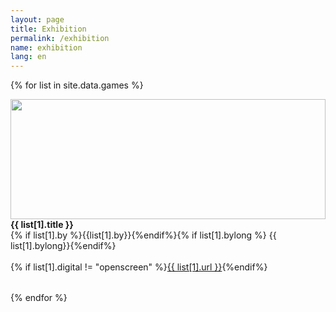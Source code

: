 ```yaml
---
layout: page
title: Exhibition
permalink: /exhibition
name: exhibition
lang: en
---
```



{% for list in site.data.games %}
<div class="row blog-list">
  <div class="third">
  	<a class="image" {% if list[1].digital != "openscreen" %}href="{{ list[1].url }}"{%endif%}><img style="width: 100%; object-fit: cover; height: 12rem; margin:0;" src="{{ site.baseurl }}/assets/img/{{ list[1].img }}"></a>
  </div>
  <div class="two-third" style="padding-bottom:2rem">
  	<b>{{ list[1].title }}</b><br>{% if list[1].by %}{{list[1].by}}{%endif%}{% if list[1].bylong %} {{ list[1].bylong}}{%endif%}<br><br>{% if list[1].digital != "openscreen" %}<a href="{{ list[1].url }}">{{ list[1].url }}</a>{%endif%}
  </div>
</div>
{% endfor %}